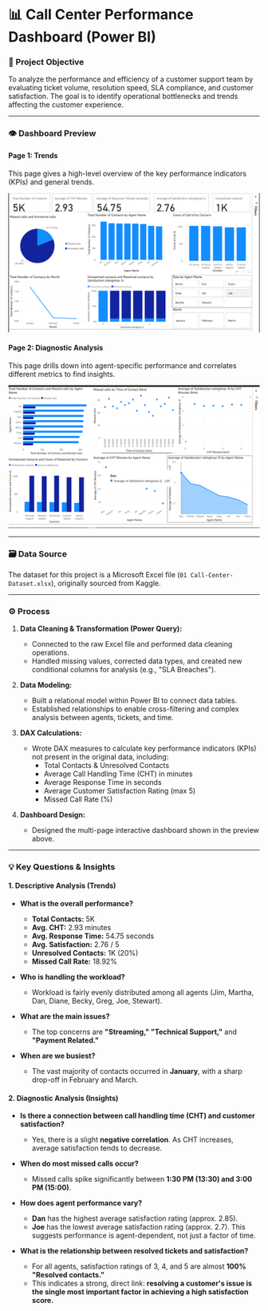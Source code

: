 # 📊 Call Center Performance Dashboard (Power BI)

### 🎯 Project Objective

To analyze the performance and efficiency of a customer support team by evaluating ticket volume, resolution speed, SLA compliance, and customer satisfaction. The goal is to identify operational bottlenecks and trends affecting the customer experience.

---

### 👁️ Dashboard Preview

#### Page 1: Trends
This page gives a high-level overview of the key performance indicators (KPIs) and general trends.

![Trends Dashboard](Call%20centre%20data%20analysis/Trends_dashboard.png)

#### Page 2: Diagnostic Analysis
This page drills down into agent-specific performance and correlates different metrics to find insights.

![Diagnostic Analysis Dashboard](Call%20centre%20data%20analysis/Diagnostic_questions.png)

---

### 🗃️ Data Source

The dataset for this project is a Microsoft Excel file (`01 Call-Center-Dataset.xlsx`), originally sourced from Kaggle.

---

### ⚙️ Process

1.  **Data Cleaning & Transformation (Power Query):**
    * Connected to the raw Excel file and performed data cleaning operations.
    * Handled missing values, corrected data types, and created new conditional columns for analysis (e.g., "SLA Breaches").

2.  **Data Modeling:**
    * Built a relational model within Power BI to connect data tables.
    * Established relationships to enable cross-filtering and complex analysis between agents, tickets, and time.

3.  **DAX Calculations:**
    * Wrote DAX measures to calculate key performance indicators (KPIs) not present in the original data, including:
        * Total Contacts & Unresolved Contacts
        * Average Call Handling Time (CHT) in minutes
        * Average Response Time in seconds
        * Average Customer Satisfaction Rating (max 5)
        * Missed Call Rate (%)

4.  **Dashboard Design:**
    * Designed the multi-page interactive dashboard shown in the preview above.

---

### 💡 Key Questions & Insights

#### 1. Descriptive Analysis (Trends)

* **What is the overall performance?**
    * **Total Contacts:** 5K
    * **Avg. CHT:** 2.93 minutes
    * **Avg. Response Time:** 54.75 seconds
    * **Avg. Satisfaction:** 2.76 / 5
    * **Unresolved Contacts:** 1K (20%)
    * **Missed Call Rate:** 18.92%

* **Who is handling the workload?**
    * Workload is fairly evenly distributed among all agents (Jim, Martha, Dan, Diane, Becky, Greg, Joe, Stewart).

* **What are the main issues?**
    * The top concerns are **"Streaming," "Technical Support,"** and **"Payment Related."**

* **When are we busiest?**
    * The vast majority of contacts occurred in **January**, with a sharp drop-off in February and March.

#### 2. Diagnostic Analysis (Insights)

* **Is there a connection between call handling time (CHT) and customer satisfaction?**
    * Yes, there is a slight **negative correlation**. As CHT increases, average satisfaction tends to decrease.

* **When do most missed calls occur?**
    * Missed calls spike significantly between **1:30 PM (13:30) and 3:00 PM (15:00)**.

* **How does agent performance vary?**
    * **Dan** has the highest average satisfaction rating (approx. 2.85).
    * **Joe** has the lowest average satisfaction rating (approx. 2.7). This suggests performance is agent-dependent, not just a factor of time.

* **What is the relationship between resolved tickets and satisfaction?**
    * For all agents, satisfaction ratings of 3, 4, and 5 are almost **100% "Resolved contacts."**
    * This indicates a strong, direct link: **resolving a customer's issue is the single most important factor in achieving a high satisfaction score.**
